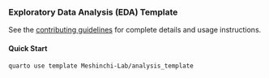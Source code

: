 ### Exploratory Data Analysis (EDA) Template

See the [contributing guidelines](https://github.com/Meshinchi-Lab/contributing_guidelines) for complete details and usage instructions. 

#### Quick Start

```bash
quarto use template Meshinchi-Lab/analysis_template
```